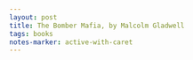 ```yaml
---
layout: post
title: The Bomber Mafia, by Malcolm Gladwell
tags: books
notes-marker: active-with-caret
---
```

